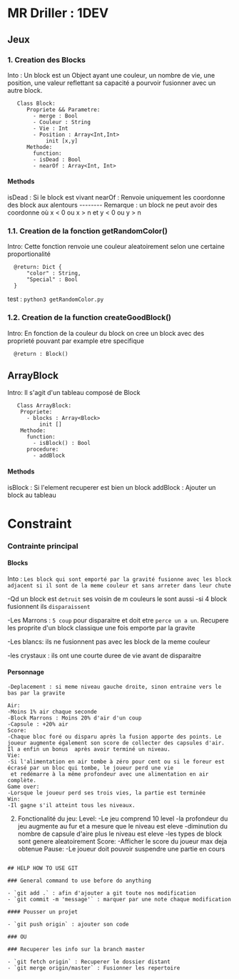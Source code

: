 # MR Driller : 1DEV

## Jeux

### 1. Creation des Blocks

Into : Un block est un Object ayant une couleur, un nombre de vie, une position, une valeur reflettant sa capacité a pourvoir fusionner avec un autre block.

```
   Class Block:
      Propriete && Parametre:
        - merge : Bool
        - Couleur : String
        - Vie : Int
        - Position : Array<Int,Int>
            init [x,y]
      Methode:
        function:
        - isDead : Bool
        - nearOf : Array<Int, Int>
```

#### Methods
  isDead : Si le block est vivant
  nearOf : Renvoie uniquement les coordonne des block aux alentours
  -------- Remarque : un block ne peut avoir des coordonne où x < 0 ou x > n et y < 0 ou y > n

### 1.1. Creation de la fonction getRandomColor()

Intro: Cette fonction renvoie une couleur aleatoirement selon une certaine proportionalité

```
  @return: Dict {
      "color" : String,
      "Special" : Bool
  }
```

test : `python3 getRandomColor.py`

### 1.2. Creation de la function createGoodBlock()

Intro: En fonction de la couleur du block on cree un block avec des proprieté pouvant par example etre specifique

```
  @return : Block()
```

## ArrayBlock

Intro: Il s'agit d'un tableau composé de Block

```
   Class ArrayBlock:
    Propriete:
      - blocks : Array<Block>
          init []
    Methode:
      function:
        - isBlock() : Bool
      procedure:
        - addBlock
```

#### Methods
  isBlock : Si l'element recuperer est bien un block
  addBlock : Ajouter un block au tableau

# Constraint

### Contrainte principal

#### Blocks

Into : `Les block qui sont emporté par la gravité fusionne avec les block adjacent si il sont de la meme couleur et sans arreter dans leur chute`

-Qd un block est `detruit` ses voisin de m couleurs le sont aussi
-si 4 block fusionnent ils `disparaissent`

-Les Marrons : `5 coup` pour disparaitre et doit etre `perce un a un`.
Recupere les proprite d'un block classique une fois emporte par la gravite

-Les blancs: ils ne fusionnent pas avec les block de la meme couleur

-les crystaux : ils ont une courte duree de vie avant de disparaitre

#### Personnage

    -Deplacement : si meme niveau gauche droite, sinon entraine vers le bas par la gravite

    Air:
    -Moins 1% air chaque seconde
    -Block Marrons : Moins 20% d'air d'un coup
    -Capsule : +20% air
    Score:
    -Chaque bloc foré ou disparu après la fusion apporte des points. Le joueur augmente également son score de collecter des capsules d'air. Il a enfin un bonus  après avoir terminé un niveau.
    Vie:
    -Si l'alimentation en air tombe à zéro pour cent ou si le foreur est écrasé par un bloc qui tombe, le joueur perd une vie
     et redémarre à la même profondeur avec une alimentation en air complète.
    Game over:
    -Lorsque le joueur perd ses trois vies, la partie est terminée
    Win:
    -Il gagne s'il atteint tous les niveaux.

  2. Fonctionalité du jeu:
    Level:
    -Le jeu comprend 10 level
    -la profondeur du jeu augmente au fur et a mesure que le niveau est eleve
    -diminution du nombre de capsule d'aire plus le niveau est eleve
    -les types de block sont genere aleatoirement
    Score:
    -Afficher le score du joueur max deja obtenue
    Pause:
    -Le joueur doit pouvoir suspendre une partie en cours


```

## HELP HOW TO USE GIT

### General command to use before do anything

- `git add .` : afin d'ajouter a git toute nos modification
- `git commit -m 'message'` : marquer par une note chaque modification

#### Pousser un projet

- `git push origin` : ajouter son code

### OU

### Recuperer les info sur la branch master

- `git fetch origin` : Recuperer le dossier distant
- `git merge origin/master` : Fusionner les repertoire


```
